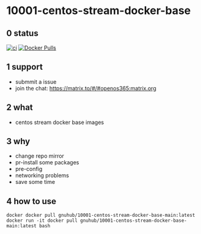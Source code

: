 # 10001-centos-stream-docker-base

## 0 status

[![ci](https://github.com/archlinux365/10001-centos-stream-docker-base/actions/workflows/ci.yml/badge.svg)](https://github.com/archlinux365/10001-centos-stream-docker-base/actions/workflows/ci.yml) [![Docker Pulls](https://img.shields.io/docker/pulls/gnuhub/10001-centos-stream-docker-base-main.svg)](https://hub.docker.com/r/gnuhub/10001-centos-stream-docker-base-main/)

## 1 support

* submmit a issue
* join the chat: https://matrix.to/#/#openos365:matrix.org

## 2 what

* centos stream docker base images

## 3 why

* change repo mirror
* pr-install some packages
* pre-config
* networking problems
* save some time

## 4 how to use

```
docker docker pull gnuhub/10001-centos-stream-docker-base-main:latest
docker run -it docker pull gnuhub/10001-centos-stream-docker-base-main:latest bash
```
